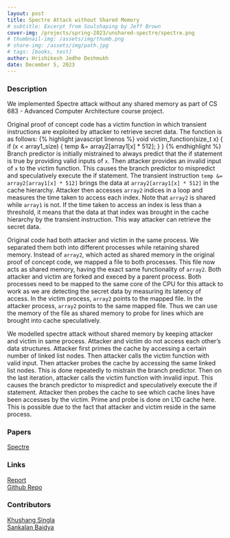```yaml
---
layout: post
title: Spectre Attack without Shared Memory
# subtitle: Excerpt from Soulshaping by Jeff Brown
cover-img: /projects/spring-2023/unshared-spectre/spectre.png
# thumbnail-img: /assets/img/thumb.png
# share-img: /assets/img/path.jpg
# tags: [books, test]
author: Hrishikesh Jedhe Deshmukh
date: December 5, 2023
---
```


### Description
We implemented Spectre attack without any shared memory as part of CS 683 - Advanced Computer Architecture course project. 

Original proof of concept code has a victim function
in which transient instructions are exploited by attacker to
retrieve secret data. The function is as follows:
{% highlight javascript linenos %}
void victim_function(size_t x) {
    if (x < array1_size) {
        temp &= array2[array1[x] * 512];
    }
}
{% endhighlight %}
Branch predictor is initially mistrained to always predict
that the if statement is true by providing valid inputs
of `x`. Then attacker provides an invalid input of `x` to
the victim function. This causes the branch predictor to
mispredict and speculatively execute the if statement. The
transient instruction `temp &= array2[array1[x] *
512]` brings the data at `array2[array1[x] * 512]`
in the cache hierarchy. Attacker then accesses `array2`
indices in a loop and measures the time taken to access each
index. Note that `array2` is shared while `array1` is not.
If the time taken to access an index is less than a threshold,
it means that the data at that index was brought in the cache
hierarchy by the transient instruction. This way attacker can
retrieve the secret data.

Original code had both attacker and victim in the same
process. We separated them both into different processes
while retaining shared memory. Instead of `array2`, which
acted as shared memory in the original proof of concept
code, we mapped a file to both processes. This file now
acts as shared memory, having the exact same functionality
of `array2`.
Both attacker and victim are forked and execed by a
parent process. Both processes need to be mapped to the
same core of the CPU for this attack to work as we are
detecting the secret data by measuring its latency of access.
In the victim process, `array2` points to the mapped file.
In the attacker process, `array2` points to the same mapped
file. Thus we can use the memory of the file as shared
memory to probe for lines which are brought into cache
speculatively.

We modelled spectre attack without shared memory by
keeping attacker and victim in same process. Attacker and
victim do not access each other’s data structures. Attacker
first primes the cache by accessing a certain number of
linked list nodes. Then attacker calls the victim function with
valid input. Then attacker probes the cache by accessing the
same linked list nodes. This is done repeatedly to mistrain
the branch predictor. Then on the last iteration, attacker
calls the victim function with invalid input. This causes the
branch predictor to mispredict and speculatively execute the
if statement. Attacker then probes the cache to see which
cache lines have been accesses by the victim.
Prime and probe is done on L1D cache here. This is
possible due to the fact that attacker and victim reside in
the same process.

### Papers
[Spectre](https://ieeexplore.ieee.org/document/8835233)

### Links
[Report](./report.pdf) <br/>
[Github Repo](https://github.com/khushangsingla/The-UNSHARED-Spectre)

### Contributors
[Khushang Singla](https://www.cse.iitb.ac.in/~khushangsingla/) <br/>
[Sankalan Baidya](https://github.com/PrrsnCrVS4sr)